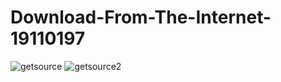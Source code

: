 # Download-From-The-Internet-19110197
![getsource](https://user-images.githubusercontent.com/96179294/165026035-8925444d-82e4-40f4-ab00-a5e2230b9621.png)
![getsource2](https://user-images.githubusercontent.com/96179294/165026041-0f199872-8023-4f76-9b0d-828f9a24e887.png)

